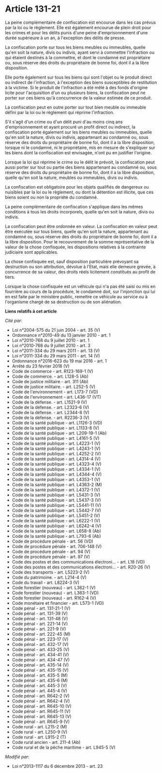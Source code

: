 # Article 131-21

La peine complémentaire de confiscation est encourue dans les cas prévus par la loi ou le règlement. Elle est également
encourue de plein droit pour les crimes et pour les délits punis d'une peine d'emprisonnement d'une durée supérieure à un an,
à l'exception des délits de presse. 

La confiscation porte sur tous les biens meubles ou immeubles, quelle qu'en soit la nature, divis ou indivis, ayant servi à
commettre l'infraction ou qui étaient destinés à la commettre, et dont le condamné est propriétaire ou, sous réserve des
droits du propriétaire de bonne foi, dont il a la libre disposition. 

Elle porte également sur tous les biens qui sont l'objet ou le produit direct ou indirect de l'infraction, à l'exception des
biens susceptibles de restitution à la victime. Si le produit de l'infraction a été mêlé à des fonds d'origine licite pour
l'acquisition d'un ou plusieurs biens, la confiscation peut ne porter sur ces biens qu'à concurrence de la valeur estimée de
ce produit. 

La confiscation peut en outre porter sur tout bien meuble ou immeuble défini par la loi ou le règlement qui réprime
l'infraction. 

S'il s'agit d'un crime ou d'un délit puni d'au moins cinq ans d'emprisonnement et ayant procuré un profit direct ou indirect,
la confiscation porte également sur les biens meubles ou immeubles, quelle qu'en soit la nature, divis ou indivis,
appartenant au condamné ou, sous réserve des droits du propriétaire de bonne foi, dont il a la libre disposition, lorsque ni
le condamné, ni le propriétaire, mis en mesure de s'expliquer sur les biens dont la confiscation est envisagée, n'ont pu en
justifier l'origine. 

Lorsque la loi qui réprime le crime ou le délit le prévoit, la confiscation peut aussi porter sur tout ou partie des biens
appartenant au condamné ou, sous réserve des droits du propriétaire de bonne foi, dont il a la libre disposition, quelle
qu'en soit la nature, meubles ou immeubles, divis ou indivis. 

La confiscation est obligatoire pour les objets qualifiés de dangereux ou nuisibles par la loi ou le règlement, ou dont la
détention est illicite, que ces biens soient ou non la propriété du condamné. 

La peine complémentaire de confiscation s'applique dans les mêmes conditions à tous les droits incorporels, quelle qu'en soit
la nature, divis ou indivis. 

La confiscation peut être ordonnée en valeur. La confiscation en valeur peut être exécutée sur tous biens, quelle qu'en soit
la nature, appartenant au condamné ou, sous réserve des droits du propriétaire de bonne foi, dont il a la libre disposition.
Pour le recouvrement de la somme représentative de la valeur de la chose confisquée, les dispositions relatives à la
contrainte judiciaire sont applicables. 

La chose confisquée est, sauf disposition particulière prévoyant sa destruction ou son attribution, dévolue à l'Etat, mais
elle demeure grevée, à concurrence de sa valeur, des droits réels licitement constitués au profit de tiers. 

Lorsque la chose confisquée est un véhicule qui n'a pas été saisi ou mis en fourrière au cours de la procédure, le condamné
doit, sur l'injonction qui lui en est faite par le ministère public, remettre ce véhicule au service ou à l'organisme chargé
de sa destruction ou de son aliénation.

**Liens relatifs à cet article**

_Cité par_:

  - Loi n°2004-575 du 21 juin 2004 - art. 35 (V)
  - Ordonnance n°2010-49 du 13 janvier 2010 - art. 1
  - Loi n°2010-768 du 9 juillet 2010 - art. 1
  - Loi n°2010-768 du 9 juillet 2010 - art. 3
  - Loi n°2011-334 du 29 mars 2011 - art. 13 (V)
  - Loi n°2011-334 du 29 mars 2011 - art. 14 (V)
  - Ordonnance n°2016-623 du 19 mai 2016 - art. 1
  - Arrêté du 23 février 2018 (V)
  - Code de commerce - art. R123-169-1 (V)
  - Code de commerce. - art. L128-5 (Ab)
  - Code de justice militaire - art. 311 (Ab)
  - Code de justice militaire. - art. L252-5 (V)
  - Code de l'environnement - art. L173-7 (VD)
  - Code de l'environnement - art. L436-17 (VT)
  - Code de la défense. - art. L1521-9 (V)
  - Code de la défense. - art. L2323-6 (V)
  - Code de la défense. - art. L2344-8 (V)
  - Code de la défense. - art. R2236-3 (V)
  - Code de la santé publique - art. L1126-3 (VD)
  - Code de la santé publique - art. L1133-8 (V)
  - Code de la santé publique - art. L209-19-1 (Ab)
  - Code de la santé publique - art. L4161-5 (V)
  - Code de la santé publique - art. L4223-1 (V)
  - Code de la santé publique - art. L4243-1 (V)
  - Code de la santé publique - art. L4252-2 (V)
  - Code de la santé publique - art. L4314-4 (V)
  - Code de la santé publique - art. L4323-4 (V)
  - Code de la santé publique - art. L4334-1 (V)
  - Code de la santé publique - art. L4344-4 (V)
  - Code de la santé publique - art. L4353-1 (V)
  - Code de la santé publique - art. L4363-2 (M)
  - Code de la santé publique - art. L4372-1 (V)
  - Code de la santé publique - art. L5431-3 (V)
  - Code de la santé publique - art. L5437-3 (V)
  - Code de la santé publique - art. L5441-11 (V)
  - Code de la santé publique - art. L5442-7 (V)
  - Code de la santé publique - art. L5451-2 (V)
  - Code de la santé publique - art. L6222-1 (V)
  - Code de la santé publique - art. L6242-4 (V)
  - Code de la santé publique - art. L658-8 (Ab)
  - Code de la santé publique - art. L793-6 (Ab)
  - Code de procédure pénale - art. 56 (VD)
  - Code de procédure pénale - art. 706-148 (V)
  - Code de procédure pénale - art. 94 (V)
  - Code de procédure pénale - art. 97 (V)
  - Code des postes et des communications électroni... - art. L18 (VD)
  - Code des postes et des communications électroni... - art. R20-26 (V)
  - Code des transports - art. L5223-2 (V)
  - Code du patrimoine. - art. L214-4 (V)
  - Code du travail - art. L8224-3 (V)
  - Code forestier (nouveau) - art. L362-1 (V)
  - Code forestier (nouveau) - art. L363-1 (VD)
  - Code forestier (nouveau) - art. R162-4 (V)
  - Code monétaire et financier - art. L573-1 (VD)
  - Code pénal - art. 131-21-1 (V)
  - Code pénal - art. 131-39 (V)
  - Code pénal - art. 131-48 (V)
  - Code pénal - art. 221-14 (V)
  - Code pénal - art. 221-9 (V)
  - Code pénal - art. 222-45 (M)
  - Code pénal - art. 223-17 (V)
  - Code pénal - art. 432-17 (V)
  - Code pénal - art. 433-25 (V)
  - Code pénal - art. 434-41 (V)
  - Code pénal - art. 434-47 (V)
  - Code pénal - art. 435-14 (V)
  - Code pénal - art. 435-15 (V)
  - Code pénal - art. 435-5 (M)
  - Code pénal - art. 435-6 (M)
  - Code pénal - art. 445-3 (V)
  - Code pénal - art. 445-4 (V)
  - Code pénal - art. R642-2 (V)
  - Code pénal - art. R642-4 (V)
  - Code pénal - art. R645-10 (V)
  - Code pénal - art. R645-11 (V)
  - Code pénal - art. R645-13 (V)
  - Code pénal - art. R645-9 (V)
  - Code rural - art. L215-2 (M)
  - Code rural - art. L250-9 (V)
  - Code rural - art. L915-2 (T)
  - Code rural ancien - art. 211-4 (Ab)
  - Code rural et de la pêche maritime - art. L945-5 (V)

_Modifié par_:

  - Loi n°2013-1117 du 6 décembre 2013 - art. 23
